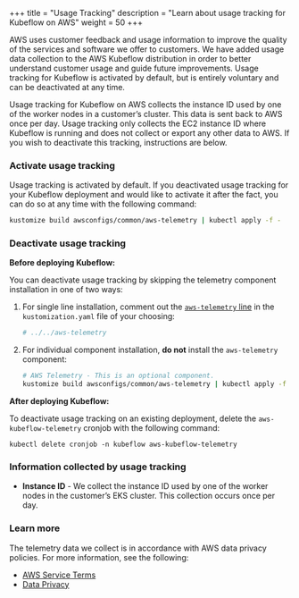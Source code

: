 +++
title = "Usage Tracking"
description = "Learn about usage tracking for Kubeflow on AWS"
weight = 50
+++

AWS uses customer feedback and usage information to improve the quality of the services and software we offer to customers. We have added usage data collection to the AWS Kubeflow distribution in order to better understand customer usage and guide future improvements. Usage tracking for Kubeflow is activated by default, but is entirely voluntary and can be deactivated at any time.

Usage tracking for Kubeflow on AWS collects the instance ID used by one of the worker nodes in a customer’s cluster. This data is sent back to AWS once per day. Usage tracking only collects the EC2 instance ID where Kubeflow is running and does not collect or export any other data to AWS. If you wish to deactivate this tracking, instructions are below.

### Activate usage tracking

Usage tracking is activated by default. If you deactivated usage tracking for your Kubeflow deployment and would like to activate it after the fact, you can do so at any time with the following command:

```bash
kustomize build awsconfigs/common/aws-telemetry | kubectl apply -f -
```

### Deactivate usage tracking

**Before deploying Kubeflow:**

You can deactivate usage tracking by skipping the telemetry component installation in one of two ways:

1. For single line installation, comment out the [`aws-telemetry` line](https://github.com/awslabs/kubeflow-manifests/blob/main/deployments/vanilla/kustomization.yaml#L59) in the `kustomization.yaml` file of your choosing:
    ```bash
    # ../../aws-telemetry
    ```
2. For individual component installation, **do not** install the `aws-telemetry` component:
    ```bash
    # AWS Telemetry - This is an optional component.
    kustomize build awsconfigs/common/aws-telemetry | kubectl apply -f -
    ```
**After deploying Kubeflow:**

To deactivate usage tracking on an existing deployment, delete the `aws-kubeflow-telemetry` cronjob with the following command:

```
kubectl delete cronjob -n kubeflow aws-kubeflow-telemetry
```

### Information collected by usage tracking

* **Instance ID** - We collect the instance ID used by one of the worker nodes in the customer’s EKS cluster. This collection occurs once per day.

### Learn more

The telemetry data we collect is in accordance with AWS data privacy policies. For more information, see the following:

* [AWS Service Terms](https://aws.amazon.com/service-terms/)
* [Data Privacy](https://aws.amazon.com/compliance/data-privacy-faq/)
